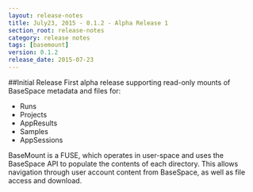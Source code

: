 ```yaml
---
layout: release-notes
title: July23, 2015 - 0.1.2 - Alpha Release 1
section_root: release-notes
category: release notes
tags: [basemount]
version: 0.1.2
release_date: 2015-07-23
---
```


##Initial Release
First alpha release supporting read-only mounts of BaseSpace metadata and files for:
-  Runs
-  Projects
-  AppResults
-  Samples
-  AppSessions

BaseMount is a FUSE, which operates in user-space and uses the BaseSpace API to populate the contents of each directory. This allows navigation through user account content from BaseSpace, as well as file access and download.